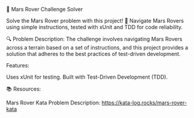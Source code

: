 🚀 Mars Rover Challenge Solver

Solve the Mars Rover problem with this project! 🌌 Navigate Mars Rovers using simple instructions, tested with xUnit and TDD for code reliability.

🔍 Problem Description:
The challenge involves navigating Mars Rovers across a terrain based on a set of instructions, and this project provides a solution that adheres to the best practices of test-driven development.

Features:

Uses xUnit for testing.
Built with Test-Driven Development (TDD).

📚 Resources:

Mars Rover Kata Problem Description: https://kata-log.rocks/mars-rover-kata




